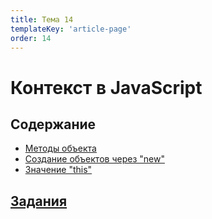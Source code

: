 ```yaml
---
title: Тема 14
templateKey: 'article-page'
order: 14
---
```

# Контекст в JavaScript

## Содержание

-   [Методы объекта](js-context.html#методы-объекта)
-   [Создание объектов через "new"](js-context.html#создание-объектов-через-new)
-   [Значение "this"](js-context.html#значение-this)

## [Задания](https://github.com/WebPurple/external-courses/tree/master/src/ex14_js-context/README.md)
